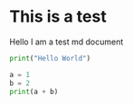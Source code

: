 # This is a test

Hello I am a test md document

```python
print("Hello World")
```

```python
a = 1
b = 2
print(a + b)
```
